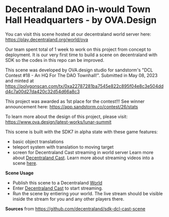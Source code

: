 # Decentraland DAO in-would Town Hall Headquarters - by OVA.Design
You can visit this scene hosted at our decentraland world server here:
    https://play.decentraland.org/world/ova

Our team spent total of 1 week to work on this project from concept to deployment. It is our very first time to build a scene on decentraland with SDK so the codes in this repo can be improved.

This scene was developed by OVA.design studio for sandstorm's "DCL Contest #18 - An HQ For The DAO Townhall!". Submitted in May 08, 2023 and minted at 
    https://polygonscan.com/tx/0xa22787281ba7545e822c895f04e8c3e504ddd4c7a00d27da420c32d54d66a8c3

This project was awarded as 1st place for the contest!!! See winner announcement here: 
    https://app.sandstorm.co/contest/26/stats
    
To learn more about the design of this project, please visit:
    https://www.ova.design/latest-works/lunar-summit

This scene is built with the SDK7 in alpha state with these game features:
- basic object translations
- teleport system with translation to moving target
- screen for Decentraland Cast streaming in world server
Learn more about [Decentraland Cast](https://docs.decentraland.org/creator/worlds/cast/).
Learn more about streaming videos into a scene [here](https://docs.decentraland.org/creator/development-guide/sdk7/video-playing/).

**Scene Usage**
- Publish this scene to a Decentraland [World](https://docs.decentraland.org/creator/worlds/about/)
- Enter [Decentraland Cast](https://cast.decentraland.org/) to start streaming.
- Run the scene by entiering your world. The live stream should be visible inside the stream for you and any other players there.

**Sources**
from https://github.com/decentraland/sdk-dcl-cast-scene
